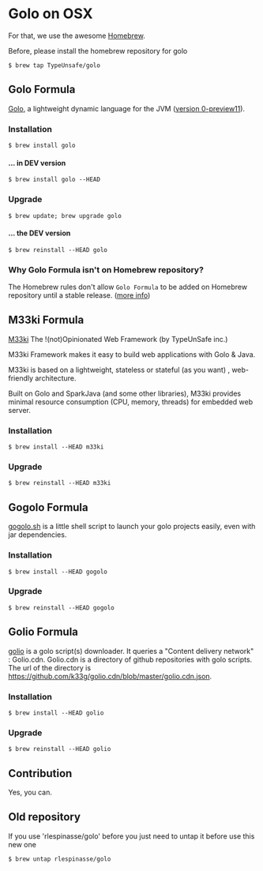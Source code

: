 # Golo on OSX

For that, we use the awesome [Homebrew](http://mxcl.github.com/homebrew/index.html).

Before, please install the homebrew repository for golo
```shell
$ brew tap TypeUnsafe/golo
```

## Golo Formula

[Golo](https://github.com/golo-lang/golo-lang), a lightweight dynamic language for the JVM ([version 0-preview11](https://github.com/golo-lang/golo-lang/releases/tag/v0-preview11)).

### Installation

```shell
$ brew install golo
```
#### ... in DEV version

```shell
$ brew install golo --HEAD
```

### Upgrade

```shell
$ brew update; brew upgrade golo
```
#### ... the DEV version

```shell
$ brew reinstall --HEAD golo
```

### Why Golo Formula isn't on Homebrew repository?

The Homebrew rules don't allow `Golo Formula` to be added on Homebrew repository until a stable release. ([more info](https://github.com/mxcl/homebrew/pull/18768))

## M33ki Formula

[M33ki](https://github.com/TypeUnsafe/m33ki) The !(not)Opinionated Web Framework (by TypeUnSafe inc.)

M33ki Framework makes it easy to build web applications with Golo & Java.

M33ki is based on a lightweight, stateless or stateful (as you want) , web-friendly architecture.

Built on Golo and SparkJava (and some other libraries), M33ki provides minimal resource consumption (CPU, memory, threads) for embedded web server.

### Installation
```shell
$ brew install --HEAD m33ki
```

### Upgrade
```shell
$ brew reinstall --HEAD m33ki
```

## Gogolo Formula

[gogolo.sh](https://github.com/k33g/gogolo) is a little shell script to launch your golo projects easily, even with jar dependencies.

### Installation
```shell
$ brew install --HEAD gogolo
```

### Upgrade
```shell
$ brew reinstall --HEAD gogolo
```

## Golio Formula

[golio](https://github.com/k33g/golio) is a golo script(s) downloader. It queries a "Content delivery network" : Golio.cdn. Golio.cdn is a directory of github repositories with golo scripts. The url of the directory is https://github.com/k33g/golio.cdn/blob/master/golio.cdn.json.

### Installation
```shell
$ brew install --HEAD golio
```

### Upgrade
```shell
$ brew reinstall --HEAD golio
```

## Contribution

Yes, you can.

## Old repository
If you use 'rlespinasse/golo' before you just need to untap it before use this new one
```shell
$ brew untap rlespinasse/golo
```
